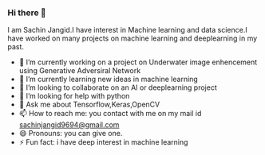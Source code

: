 ### Hi there 👋

I am Sachin Jangid.I have interest in Machine learning and data science.I have worked on many projects on machine learning and deeplearning in my past.

- 🔭 I’m currently working on a project on Underwater image enhencement using Generative Adversiral Network
- 🌱 I’m currently learning new ideas in machine learning
- 👯 I’m looking to collaborate on an AI or deeplearning project
- 🤔 I’m looking for help with python
- 💬 Ask me about Tensorflow,Keras,OpenCV
- 📫 How to reach me: you contact with me on my mail id sachinjangid9694@gmail.com
- 😄 Pronouns: you can give one.
- ⚡ Fun fact: i have deep interest in machine learning

